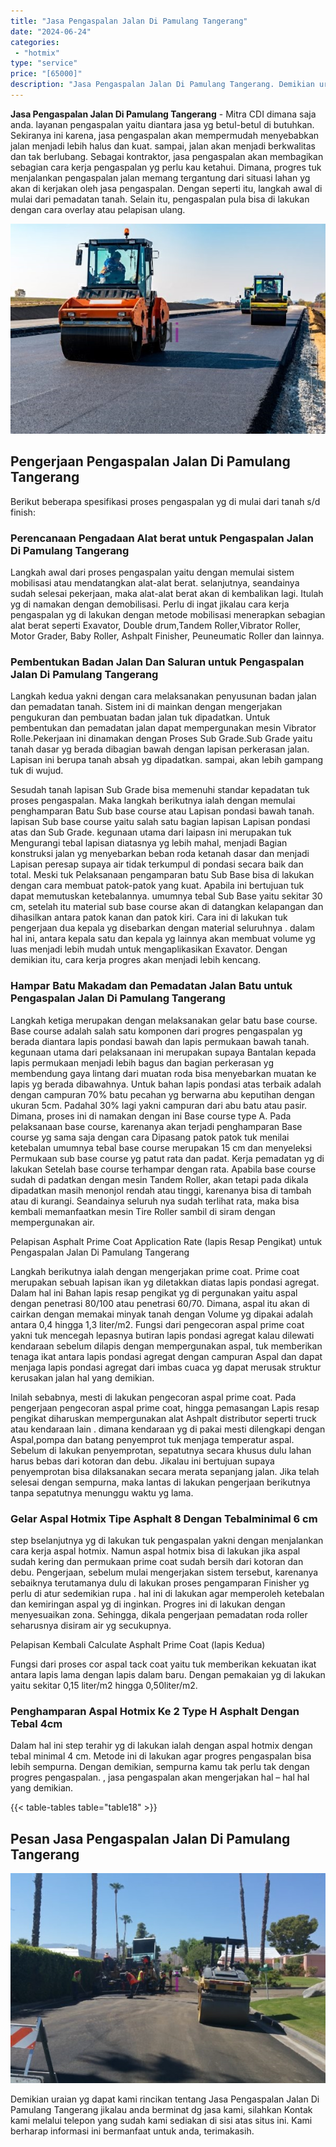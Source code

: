 ```yaml
---
title: "Jasa Pengaspalan Jalan Di Pamulang Tangerang"
date: "2024-06-24"
categories:
 - "hotmix"
type: "service"
price: "[65000]"
description: "Jasa Pengaspalan Jalan Di Pamulang Tangerang. Demikian uraian yg dapat kami rincikan tentang Jasa Pengaspalan Jalan Di Pamulang Tangerang jikalau anda bermin..."
---
```


**Jasa Pengaspalan Jalan Di Pamulang Tangerang** - Mitra CDI dimana saja anda. layanan pengaspalan yaitu diantara jasa yg betul-betul di butuhkan. Sekiranya ini karena, jasa pengaspalan akan mempermudah menyebabkan jalan menjadi lebih halus dan kuat. sampai, jalan akan menjadi berkwalitas dan tak berlubang. Sebagai kontraktor, jasa pengaspalan akan membagikan sebagian cara kerja pengaspalan yg perlu kau ketahui. Dimana, progres tuk menjalankan pengaspalan jalan memang tergantung dari situasi lahan yg akan di kerjakan oleh jasa pengaspalan. Dengan seperti itu, langkah awal di mulai dari pemadatan tanah. Selain itu, pengaspalan pula bisa di lakukan dengan cara overlay atau pelapisan ulang.

![Jasa Pengaspalan Jalan Di Pamulang Tangerang](/images/hotmix/jasa-hotmix-aspal-18.jpg)

## Pengerjaan Pengaspalan Jalan Di Pamulang Tangerang

Berikut beberapa spesifikasi proses pengaspalan yg di mulai dari tanah s/d finish:

### Perencanaan Pengadaan Alat berat untuk Pengaspalan Jalan Di Pamulang Tangerang

Langkah awal dari proses pengaspalan yaitu dengan memulai sistem mobilisasi atau mendatangkan alat-alat berat. selanjutnya, seandainya sudah selesai pekerjaan, maka alat-alat berat akan di kembalikan lagi. Itulah yg di namakan dengan demobilisasi. Perlu di ingat jikalau cara kerja pengaspalan yg di lakukan dengan metode mobilisasi menerapkan sebagian alat berat seperti Exavator, Double drum,Tandem Roller,Vibrator Roller, Motor Grader, Baby Roller, Ashpalt Finisher, Peuneumatic Roller dan lainnya.

### Pembentukan Badan Jalan Dan Saluran untuk Pengaspalan Jalan Di Pamulang Tangerang

Langkah kedua yakni dengan cara melaksanakan penyusunan badan jalan dan pemadatan tanah. Sistem ini di mainkan dengan mengerjakan pengukuran dan pembuatan badan jalan tuk dipadatkan. Untuk pembentukan dan pemadatan jalan dapat mempergunakan mesin Vibrator Rolle.Pekerjaan ini dinamakan dengan Proses Sub Grade.Sub Grade yaitu tanah dasar yg berada dibagian bawah dengan lapisan perkerasan jalan. Lapisan ini berupa tanah absah yg dipadatkan. sampai, akan lebih gampang tuk di wujud.

Sesudah tanah lapisan Sub Grade bisa memenuhi standar kepadatan tuk proses pengaspalan. Maka langkah berikutnya ialah dengan memulai penghamparan Batu Sub base course atau Lapisan pondasi bawah tanah. lapisan Sub base course yaitu salah satu bagian lapisan Lapisan pondasi atas dan Sub Grade. kegunaan utama dari laipasn ini merupakan tuk Mengurangi tebal lapisan diatasnya yg lebih mahal, menjadi Bagian konstruksi jalan yg menyebarkan beban roda ketanah dasar dan menjadi Lapisan peresap supaya air tidak terkumpul di pondasi secara baik dan total. Meski tuk Pelaksanaan pengamparan batu Sub Base bisa di lakukan dengan cara membuat patok-patok yang kuat. Apabila ini bertujuan tuk dapat memutuskan ketebalannya. umumnya tebal Sub Base yaitu sekitar 30 cm, setelah itu material sub base course akan di datangkan kelapangan dan dihasilkan antara patok kanan dan patok kiri. Cara ini di lakukan tuk pengerjaan dua kepala yg disebarkan dengan material seluruhnya . dalam hal ini, antara kepala satu dan kepala yg lainnya akan membuat volume yg luas menjadi lebih mudah untuk mengaplikasikan Exavator. Dengan demikian itu, cara kerja progres akan menjadi lebih kencang.

### Hampar Batu Makadam dan Pemadatan Jalan Batu untuk Pengaspalan Jalan Di Pamulang Tangerang

Langkah ketiga merupakan dengan melaksanakan gelar batu base course. Base course adalah salah satu komponen dari progres pengaspalan yg berada diantara lapis pondasi bawah dan lapis permukaan bawah tanah. kegunaan utama dari pelaksanaan ini merupakan supaya Bantalan kepada lapis permukaan menjadi lebih bagus dan bagian perkerasan yg membendung gaya lintang dari muatan roda bisa menyebarkan muatan ke lapis yg berada dibawahnya. Untuk bahan lapis pondasi atas terbaik adalah dengan campuran 70% batu pecahan yg berwarna abu keputihan dengan ukuran 5cm. Padahal 30% lagi yakni campuran dari abu batu atau pasir. Dimana, proses ini di namakan dengan ini Base course type A. Pada pelaksanaan base course, karenanya akan terjadi penghamparan Base course yg sama saja dengan cara Dipasang patok patok tuk menilai ketebalan umumnya tebal base course merupakan 15 cm dan menyeleksi Permukaan sub base course yg patut rata dan padat. Kerja pemadatan yg di lakukan Setelah base course terhampar dengan rata. Apabila base course sudah di padatkan dengan mesin Tandem Roller, akan tetapi pada dikala dipadatkan masih menonjol rendah atau tinggi, karenanya bisa di tambah atau di kurangi. Seandainya seluruh nya sudah terlihat rata, maka bisa kembali memanfaatkan mesin Tire Roller sambil di siram dengan mempergunakan air.

Pelapisan Asphalt Prime Coat Application Rate (lapis Resap Pengikat) untuk Pengaspalan Jalan Di Pamulang Tangerang

Langkah berikutnya ialah dengan mengerjakan prime coat. Prime coat merupakan sebuah lapisan ikan yg diletakkan diatas lapis pondasi agregat. Dalam hal ini Bahan lapis resap pengikat yg di pergunakan yaitu aspal dengan penetrasi 80/100 atau penetrasi 60/70. Dimana, aspal itu akan di cairkan dengan memakai minyak tanah dengan Volume yg dipakai adalah antara 0,4 hingga 1,3 liter/m2. Fungsi dari pengecoran aspal prime coat yakni tuk mencegah lepasnya butiran lapis pondasi agregat kalau dilewati kendaraan sebelum dilapis dengan mempergunakan aspal, tuk memberikan tenaga ikat antara lapis pondasi agregat dengan campuran Aspal dan dapat menjaga lapis pondasi agregat dari imbas cuaca yg dapat merusak struktur kerusakan jalan hal yang demikian.

Inilah sebabnya, mesti di lakukan pengecoran aspal prime coat. Pada pengerjaan pengecoran aspal prime coat, hingga pemasangan Lapis resap pengikat diharuskan mempergunakan alat Ashpalt distributor seperti truck atau kendaraan lain . dimana kendaraan yg di pakai mesti dilengkapi dengan Aspal,pompa dan batang penyemprot tuk menjaga temperatur aspal. Sebelum di lakukan penyemprotan, sepatutnya secara khusus dulu lahan harus bebas dari kotoran dan debu. Jikalau ini bertujuan supaya penyemprotan bisa dilaksanakan secara merata sepanjang jalan. Jika telah selesai dengan sempurna, maka lantas di lakukan pengerjaan berikutnya tanpa sepatutnya menunggu waktu yg lama.

### Gelar Aspal Hotmix Tipe Asphalt 8 Dengan Tebalminimal 6 cm

step bselanjutnya yg di lakukan tuk pengaspalan yakni dengan menjalankan cara kerja aspal hotmix. Namun aspal hotmix bisa di lakukan jika aspal sudah kering dan permukaan prime coat sudah bersih dari kotoran dan debu. Pengerjaan, sebelum mulai mengerjakan sistem tersebut, karenanya sebaiknya terutamanya dulu di lakukan proses pengamparan Finisher yg perlu di atur sedemikian rupa . hal ini di lakukan agar memperoleh ketebalan dan kemiringan aspal yg di inginkan. Progres ini di lakukan dengan menyesuaikan zona. Sehingga, dikala pengerjaan pemadatan roda roller seharusnya disiram air yg secukupnya.

Pelapisan Kembali Calculate Asphalt Prime Coat (lapis Kedua)

Fungsi dari proses cor aspal tack coat yaitu tuk memberikan kekuatan ikat antara lapis lama dengan lapis dalam baru. Dengan pemakaian yg di lakukan yaitu sekitar 0,15 liter/m2 hingga 0,50liter/m2.

### Penghamparan Aspal Hotmix Ke 2 Type H Asphalt Dengan Tebal 4cm

Dalam hal ini step terahir yg di lakukan ialah dengan aspal hotmix dengan tebal minimal 4 cm. Metode ini di lakukan agar progres pengaspalan bisa lebih sempurna. Dengan demikian, sempurna kamu tak perlu tak dengan progres pengaspalan. , jasa pengaspalan akan mengerjakan hal – hal hal yang demikian.

{{< table-tables table="table18" >}}

## Pesan Jasa Pengaspalan Jalan Di Pamulang Tangerang

![Jasa Pengaspalan Jalan Di Pamulang Tangerang](/images/hotmix/jasa-hotmix-aspal-10.jpg)

Demikian uraian yg dapat kami rincikan tentang Jasa Pengaspalan Jalan Di Pamulang Tangerang jikalau anda berminat dg jasa kami, silahkan Kontak kami melalui telepon yang sudah kami sediakan di sisi atas situs ini. Kami berharap informasi ini bermanfaat untuk anda, terimakasih.
